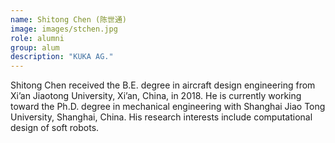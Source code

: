 ```yaml
---
name: Shitong Chen (陈世通)
image: images/stchen.jpg
role: alumni
group: alum
description: "KUKA AG."
---
```


Shitong Chen received the B.E. degree in aircraft design engineering from Xi’an Jiaotong University, Xi’an, China, in 2018. He is currently working toward the Ph.D. degree in mechanical engineering with Shanghai Jiao Tong University, Shanghai, China.
His research interests include computational design of soft robots.